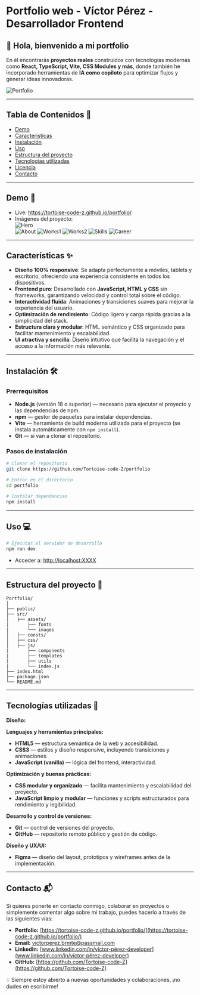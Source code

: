 # Portfolio web - Víctor Pérez - Desarrollador Frontend

## 👋 Hola, bienvenido a mi portfolio

En él encontrarás **proyectos reales** construidos con tecnologías modernas como **React, TypeScript, Vite, CSS Modules y más**, donde también he incorporado herramientas de **IA como copiloto** para optimizar flujos y generar ideas innovadoras.

![Portfolio](./src/assets/images/screenshots/screenshot-hero.png)

---

## Tabla de Contenidos 🧭

-   [Demo](#demo)
-   [Características](#características)
-   [Instalación](#instalación)
-   [Uso](#uso)
-   [Estructura del proyecto](#estructura-del-proyecto)
-   [Tecnologías utilizadas](#tecnologías-utilizadas)
-   [Licencia](#licencia)
-   [Contacto](#contacto)

---

## Demo 🚀

-   Live: https://tortoise-code-z.github.io/portfolio/
-   Imágenes del proyecto:  
    ![Hero](./src/assets/images/screenshots/screenshot-hero.png)  
    ![About](./src/assets/images/screenshots/screenshot-about.png)
    ![Works1](./src/assets/images/screenshots/screenshot-works-1.png)
    ![Works2](./src/assets/images/screenshots/screenshot-works-2.png)
    ![Skills](./src/assets/images/screenshots/screenshot-skills.png)
    ![Career](./src/assets/images/screenshots/screenshot-career.png)

---

## Características ✨

-   **Diseño 100% responsive**: Se adapta perfectamente a móviles, tablets y escritorio, ofreciendo una experiencia consistente en todos los dispositivos.
-   **Frontend puro**: Desarrollado con **JavaScript, HTML y CSS** sin frameworks, garantizando velocidad y control total sobre el código.
-   **Interactividad fluida**: Animaciones y transiciones suaves para mejorar la experiencia del usuario.
-   **Optimización de rendimiento**: Código ligero y carga rápida gracias a la simplicidad del stack.
-   **Estructura clara y modular**: HTML semántico y CSS organizado para facilitar mantenimiento y escalabilidad.
-   **UI atractiva y sencilla**: Diseño intuitivo que facilita la navegación y el acceso a la información más relevante.

---

## Instalación 🛠️

### Prerrequisitos

-   **Node.js** (versión 18 o superior) — necesario para ejecutar el proyecto y las dependencias de npm.
-   **npm** — gestor de paquetes para instalar dependencias.
-   **Vite** — herramienta de build moderna utilizada para el proyecto (se instala automáticamente con `npm install`).
-   **Git** — si van a clonar el repositorio.

### Pasos de instalación

```bash
# Clonar el repositorio
git clone https://github.com/Tortoise-code-Z/portfolio

# Entrar en el directorio
cd portfolio

# Instalar dependencias
npm install
```

---

## Uso 💻

```bash
# Ejecutar el servidor de desarrollo
npm run dev

```

-   Acceder a: [http://localhost:XXXX](#)

---

## Estructura del proyecto 📁

```plaintext
Portfolio/
│
├── public/
├── src/
│   ├── assets/
|       ├── fonts
|       └── images
│   ├── consts/
│   ├── css/
│   ├── js/
|       ├── components
|       ├── templates
|       ├── utils
|       └── index.js
├── index.html
├── package.json
└── README.md
```

---

## Tecnologías utilizadas 🧰

**Diseño:**

**Lenguajes y herramientas principales:**

-   **HTML5** — estructura semántica de la web y accesibilidad.
-   **CSS3** — estilos y diseño responsive, incluyendo transiciones y animaciones.
-   **JavaScript (vanilla)** — lógica del frontend, interactividad.

**Optimización y buenas prácticas:**

-   **CSS modular y organizado** — facilita mantenimiento y escalabilidad del proyecto.
-   **JavaScript limpio y modular** — funciones y scripts estructurados para rendimiento y legibilidad.

**Desarrollo y control de versiones:**

-   **Git** — control de versiones del proyecto.
-   **GitHub** — repositorio remoto público y gestión de código.

**Diseño y UX/UI:**

-   **Figma** — diseño del layout, prototipos y wireframes antes de la implementación.

---

## Contacto 📬

Si quieres ponerte en contacto conmigo, colaborar en proyectos o simplemente comentar algo sobre mi trabajo, puedes hacerlo a través de las siguientes vías:

-   **Portfolio:** [https://tortoise-code-z.github.io/portfolio/](https://tortoise-code-z.github.io/portfolio/)
-   **Email:** victorperez.brmte@passmail.com
-   **LinkedIn:** [www.linkedin.com/in/víctor-pérez-developer](www.linkedin.com/in/víctor-pérez-developer)
-   **GitHub:** [https://github.com/Tortoise-code-Z](https://github.com/Tortoise-code-Z)

💡 Siempre estoy abierto a nuevas oportunidades y colaboraciones, ¡no dudes en escribirme!
